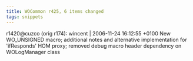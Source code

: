 ```yaml
---
title: WOCommon r425, 6 items changed
tags: snippets
---
```


r1420@cuzco (orig r174): wincent | 2006-11-24 16:12:55 +0100 New WO\_UNSIGNED macro; additional notes and alternative implementation for 'ifResponds' HOM proxy; removed debug macro header dependency on WOLogManager class
